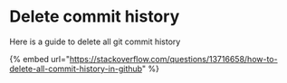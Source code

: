 # Delete commit history

Here is a guide to delete all git commit history

{% embed url="https://stackoverflow.com/questions/13716658/how-to-delete-all-commit-history-in-github" %}



